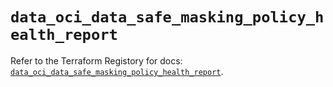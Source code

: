# `data_oci_data_safe_masking_policy_health_report`

Refer to the Terraform Registory for docs: [`data_oci_data_safe_masking_policy_health_report`](https://registry.terraform.io/providers/oracle/oci/6.18.0/docs/data-sources/data_safe_masking_policy_health_report).
